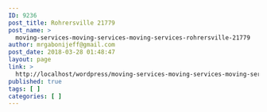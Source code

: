 ```yaml
---
ID: 9236
post_title: Rohrersville 21779
post_name: >
  moving-services-moving-services-moving-services-rohrersville-21779
author: mrgabonijeff@gmail.com
post_date: 2018-03-28 01:48:47
layout: page
link: >
  http://localhost/wordpress/moving-services-moving-services-moving-services-rohrersville-21779/
published: true
tags: [ ]
categories: [ ]
---
```

